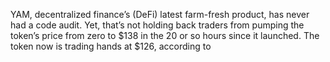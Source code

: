 YAM, decentralized finance’s (DeFi) latest farm-fresh product, has never had a code audit. Yet, that’s not holding back traders from pumping the token’s price from zero to $138 in the 20 or so hours since it launched. The token now is trading hands at $126, according to

